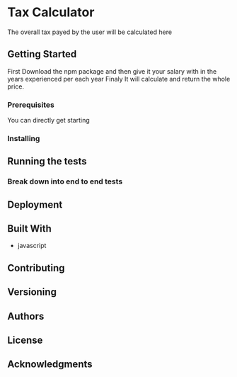 # Tax Calculator

The overall tax payed by the user will be calculated here

## Getting Started

First Download the npm package and then give it your salary with in the years experienced per each year Finaly It will calculate and return the whole price.

### Prerequisites

 You can directly get starting

### Installing

 

## Running the tests

 

### Break down into end to end tests

  

## Deployment
 

## Built With

*  javascript

## Contributing
 
## Versioning
 
## Authors
 

## License

 

## Acknowledgments

 
